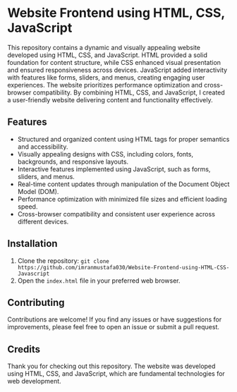 # Website Frontend using HTML, CSS, JavaScript

This repository contains a dynamic and visually appealing website developed using HTML, CSS, and JavaScript. HTML provided a solid foundation for content structure, while CSS enhanced visual presentation and ensured responsiveness across devices. JavaScript added interactivity with features like forms, sliders, and menus, creating engaging user experiences. The website prioritizes performance optimization and cross-browser compatibility. By combining HTML, CSS, and JavaScript, I created a user-friendly website delivering content and functionality effectively.

## Features

- Structured and organized content using HTML tags for proper semantics and accessibility.
- Visually appealing designs with CSS, including colors, fonts, backgrounds, and responsive layouts.
- Interactive features implemented using JavaScript, such as forms, sliders, and menus.
- Real-time content updates through manipulation of the Document Object Model (DOM).
- Performance optimization with minimized file sizes and efficient loading speed.
- Cross-browser compatibility and consistent user experience across different devices.

## Installation

1. Clone the repository: `git clone https://github.com/imranmustafa030/Website-Frontend-using-HTML-CSS-Javascript`
2. Open the `index.html` file in your preferred web browser.

## Contributing

Contributions are welcome! If you find any issues or have suggestions for improvements, please feel free to open an issue or submit a pull request.

## Credits

Thank you for checking out this repository. The website was developed using HTML, CSS, and JavaScript, which are fundamental technologies for web development.
